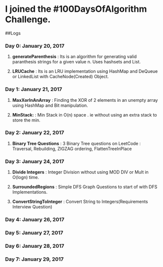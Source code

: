 # I joined the #100DaysOfAlgorithm Challenge. 

##Logs 

### Day 0: January 20, 2017 
1) **generateParenthesis** : Its is an algorithm for generating valid paranthesis strings for a given value n. Uses hashsets and List.

2) **LRUCache** : Its is an LRU implementation using HashMap and DeQueue or LinkedList with CacheNode(Created) Object.

### Day 1: January 21, 2017 
1) **MaxXorInAnArray** : Finding the XOR of 2 elements in an unempty array using HashMap and Bit manipulation.

2) **MinStack:** : Min Stack in O(n) space . ie without using an extra stack to store the min.

### Day 2: January 22, 2017 
1) **Binary Tree Questions** : 3 Binary Tree questions on LeetCode :  Traversal, Rebuilding, ZIGZAG ordering, FlattenTreeInPlace


### Day 3: January 24, 2017 
1) **Divide Integers** : Integer Division without using MOD DIV or Mult in O(logn) time.

2) **SurroundedRegions** : Simple DFS Graph Questions to start of with DFS Implementations.

3) **ConvertStringToInteger** : Convert String to Integers(Requirements Interview Question)

### Day 4: January 26, 2017 

### Day 5: January 27, 2017 

### Day 6: January 28, 2017 

### Day 7: January 29, 2017 





